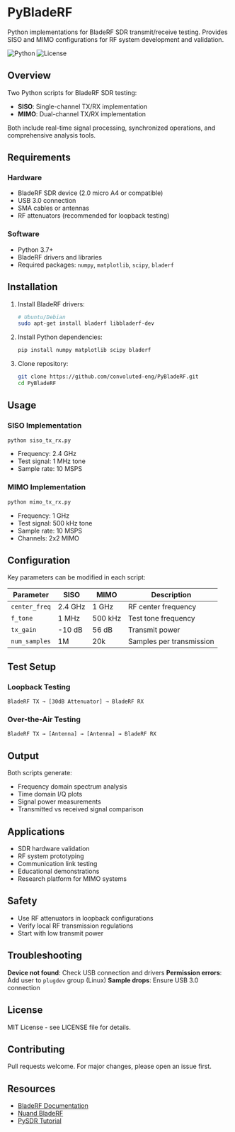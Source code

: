# PyBladeRF

Python implementations for BladeRF SDR transmit/receive testing. Provides SISO and MIMO configurations for RF system development and validation.

![Python](https://img.shields.io/badge/python-3.7+-blue.svg)
![License](https://img.shields.io/badge/license-MIT-green.svg)

## Overview

Two Python scripts for BladeRF SDR testing:

- **SISO**: Single-channel TX/RX implementation
- **MIMO**: Dual-channel TX/RX implementation

Both include real-time signal processing, synchronized operations, and comprehensive analysis tools.

## Requirements

### Hardware
- BladeRF SDR device (2.0 micro A4 or compatible)
- USB 3.0 connection
- SMA cables or antennas
- RF attenuators (recommended for loopback testing)

### Software
- Python 3.7+
- BladeRF drivers and libraries
- Required packages: `numpy`, `matplotlib`, `scipy`, `bladerf`

## Installation

1. Install BladeRF drivers:
   ```bash
   # Ubuntu/Debian
   sudo apt-get install bladerf libbladerf-dev
   ```

2. Install Python dependencies:
   ```bash
   pip install numpy matplotlib scipy bladerf
   ```

3. Clone repository:
   ```bash
   git clone https://github.com/convoluted-eng/PyBladeRF.git
   cd PyBladeRF
   ```

## Usage

### SISO Implementation
```bash
python siso_tx_rx.py
```
- Frequency: 2.4 GHz
- Test signal: 1 MHz tone
- Sample rate: 10 MSPS

### MIMO Implementation
```bash
python mimo_tx_rx.py
```
- Frequency: 1 GHz
- Test signal: 500 kHz tone
- Sample rate: 10 MSPS
- Channels: 2x2 MIMO

## Configuration

Key parameters can be modified in each script:

| Parameter | SISO | MIMO | Description |
|-----------|------|------|-------------|
| `center_freq` | 2.4 GHz | 1 GHz | RF center frequency |
| `f_tone` | 1 MHz | 500 kHz | Test tone frequency |
| `tx_gain` | -10 dB | 56 dB | Transmit power |
| `num_samples` | 1M | 20k | Samples per transmission |

## Test Setup

### Loopback Testing
```
BladeRF TX → [30dB Attenuator] → BladeRF RX
```

### Over-the-Air Testing
```
BladeRF TX → [Antenna] → [Antenna] → BladeRF RX
```

## Output

Both scripts generate:
- Frequency domain spectrum analysis
- Time domain I/Q plots
- Signal power measurements
- Transmitted vs received signal comparison

## Applications

- SDR hardware validation
- RF system prototyping
- Communication link testing
- Educational demonstrations
- Research platform for MIMO systems

## Safety

- Use RF attenuators in loopback configurations
- Verify local RF transmission regulations
- Start with low transmit power

## Troubleshooting

**Device not found**: Check USB connection and drivers
**Permission errors**: Add user to `plugdev` group (Linux)
**Sample drops**: Ensure USB 3.0 connection

## License

MIT License - see LICENSE file for details.

## Contributing

Pull requests welcome. For major changes, please open an issue first.

## Resources

- [BladeRF Documentation](https://github.com/Nuand/bladeRF/wiki)
- [Nuand BladeRF](https://www.nuand.com/)
- [PySDR Tutorial](https://pysdr.org/)
